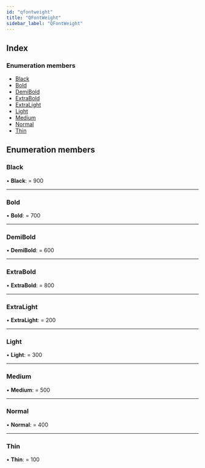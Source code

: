 ```yaml
---
id: "qfontweight"
title: "QFontWeight"
sidebar_label: "QFontWeight"
---
```


## Index

### Enumeration members

* [Black](qfontweight.md#black)
* [Bold](qfontweight.md#bold)
* [DemiBold](qfontweight.md#demibold)
* [ExtraBold](qfontweight.md#extrabold)
* [ExtraLight](qfontweight.md#extralight)
* [Light](qfontweight.md#light)
* [Medium](qfontweight.md#medium)
* [Normal](qfontweight.md#normal)
* [Thin](qfontweight.md#thin)

## Enumeration members

###  Black

• **Black**: = 900

___

###  Bold

• **Bold**: = 700

___

###  DemiBold

• **DemiBold**: = 600

___

###  ExtraBold

• **ExtraBold**: = 800

___

###  ExtraLight

• **ExtraLight**: = 200

___

###  Light

• **Light**: = 300

___

###  Medium

• **Medium**: = 500

___

###  Normal

• **Normal**: = 400

___

###  Thin

• **Thin**: = 100
